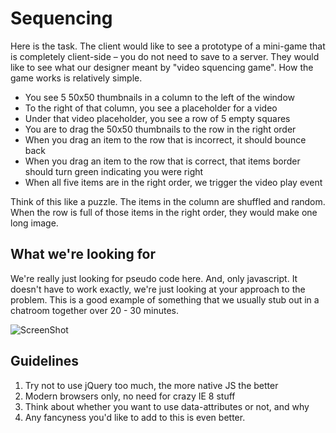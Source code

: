 
# Sequencing

Here is the task. The client would like to see a prototype of a mini-game that is completely client-side – you do not need to save to a server. They would like to see what our designer meant by "video squencing game". How the game works is relatively simple.

* You see 5 50x50 thumbnails in a column to the left of the window
* To the right of that column, you see a placeholder for a video
* Under that video placeholder, you see a row of 5 empty squares
* You are to drag the 50x50 thumbnails to the row in the right order
* When you drag an item to the row that is incorrect, it should bounce back 
* When you drag an item to the row that is correct, that items border should turn green indicating you were right
* When all five items are in the right order, we trigger the video play event

Think of this like a puzzle. The items in the column are shuffled and random. When the row is full of those items in the right order, they would make one long image. 

## What we're looking for

We're really just looking for pseudo code here. And, only javascript. It doesn't have to work exactly, we're just looking at your approach to the problem. This is a good example of something that we usually stub out in a chatroom together over 20 - 30 minutes.

![ScreenShot](http://mindspacepdx.s3.amazonaws.com/github-images/video-sequence-diagram.png)

## Guidelines

1. Try not to use jQuery too much, the more native JS the better
2. Modern browsers only, no need for crazy IE 8 stuff
3. Think about whether you want to use data-attributes or not, and why
4. Any fancyness you'd like to add to this is even better.
